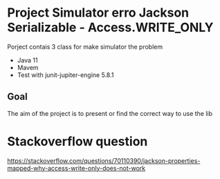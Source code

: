 # Project Simulator erro Jackson Serializable - Access.WRITE_ONLY

Porject contais 3 class for make simulator the problem


- Java 11
- Mavem 
- Test with junit-jupiter-engine 5.8.1


## Goal

The aim of the project is to present or find the correct way to use the lib

# Stackoverflow question

https://stackoverflow.com/questions/70110390/jackson-properties-mapped-why-access-write-only-does-not-work